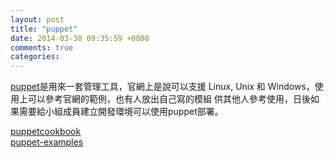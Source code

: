 ```yaml
---
layout: post
title: "puppet"
date: 2014-03-30 09:35:59 +0800
comments: true
categories: 
---
```

[puppet]是用來一套管理工具，官網上是說可以支援 Linux, Unix 和 Windows，使用上可以參考官網的範例，也有人放出自己寫的模組
供其他人參考使用，日後如果需要給小組成員建立開發環境可以使用puppet部署。


[puppetcookbook]  
[puppet-examples]  


[puppet]: https://github.com/puppetlabs/puppet
[puppetcookbook]: http://www.puppetcookbook.com/
[puppet-examples]: https://github.com/jordansissel/puppet-examples